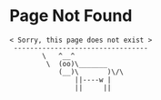 # Page Not Found

    < Sorry, this page does not exist >
     ---------------------------------
            \   ^__^
             \  (oo)\_______
                (__)\       )\/\
                    ||----w |
                    ||     ||
